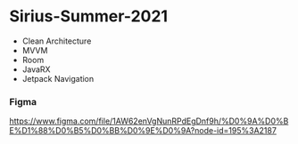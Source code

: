 # Sirius-Summer-2021
- Clean Architecture
- MVVM
- Room
- JavaRX
- Jetpack Navigation

### Figma
https://www.figma.com/file/1AW62enVgNunRPdEgDnf9h/%D0%9A%D0%BE%D1%88%D0%B5%D0%BB%D0%9E%D0%9A?node-id=195%3A2187
